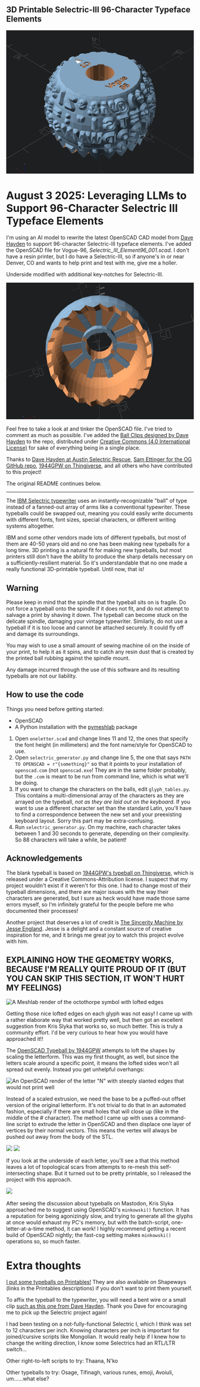 ## 3D Printable Selectric-III 96-Character Typeface Elements

![A CAD model for an IBM Selectric III Vogue-96 Typeface Element.](img/vogue96_openscad.jpg)

# August 3 2025: Leveraging LLMs to Support 96-Character Selectric III Typeface Elements

I'm using an AI model to rewrite the latest OpenSCAD CAD model from [Dave Hayden](https://selectricrescue.org/) to support 96-character Selectric-III typeface elements. I've added the OpenSCAD file for Vogue-96, *Selectric_III_Element96_001.scad*. I don't have a resin printer, but I do have a Selectric-III, so if anyone's in or near Denver, CO and wants to help print and test with me, give me a holler. 

Underside modified with additional key-notches for Selectric-III.

![Underside modified with additional key-notches for Selectric-III.](img/vogue96_underside.jpg)

Feel free to take a look at and tinker the OpenSCAD file. I've tried to comment as much as possible. I've added the [Ball Clips designed by Dave Hayden](https://www.printables.com/model/416841-selectric-ball-clip/files) to the repo, distributed under [Creative Commons (4.0 International License)](https://creativecommons.org/licenses/by/4.0/) for sake of everything being in a single place.

Thanks to [Dave Hayden at Austin Selectric Rescue](https://selectricrescue.org/), [Sam Ettinger for the OG GitHub repo](https://github.com/settinger/selectric_typeballs), [1944GPW on Thingiverse](https://www.thingiverse.com/thing:4126040),  and all others who have contributed to this project!

The original README continues below.

-----------------------------------------

The [IBM Selectric typewriter](https://www.ibm.com/ibm/history/ibm100/us/en/icons/selectric/) uses an instantly-recognizable "ball" of type instead of a fanned-out array of arms like a conventional typewriter. These typeballs could be swapped out, meaning you could easily write documents with different fonts, font sizes, special characters, or different writing systems altogether.

IBM and some other vendors made lots of different typeballs, but most of them are 40-50 years old and no one has been making new typeballs for a long time. 3D printing is a natural fit for making new typeballs, but most printers still don't have the ability to produce the sharp details necessary on a sufficiently-resilient material. So it's understandable that no one made a really functional 3D-printable typeball. Until now, that is!

## Warning
Please keep in mind that the spindle that the typeball sits on is fragile. Do not force a typeball onto the spindle if it does not fit, and do not attempt to salvage a print by shaving it down. The typeball can become stuck on the delicate spindle, damaging your vintage typewriter. Similarly, do not use a typeball if it is too loose and cannot be attached securely. It could fly off and damage its surroundings.

You may wish to use a small amount of sewing machine oil on the inside of your print, to help it as it spins, and to catch any resin dust that is created by the printed ball rubbing against the spindle mount.

Any damage incurred through the use of this software and its resulting typeballs are not our liability.

## How to use the code
Things you need before getting started:
* OpenSCAD
* A Python installation with the [pymeshlab](https://pypi.org/project/pymeshlab/) package

1. Open `oneletter.scad` and change lines 11 and 12, the ones that specify the font height (in millimeters) and the font name/style for OpenSCAD to use.
1. Open `selectric_generator.py` and change line 5, the one that says `PATH TO OPENSCAD = r"{something}"` so that it points to your installation of `openscad.com` (not `openscad.exe`! They are in the same folder probably, but the `.com` is meant to be run from command line, which is what we'll be doing.
1. If you want to change the characters on the balls, edit `glyph_tables.py`. This contains a multi-dimensional array of the characters as they are arrayed on the typeball, *not as they are laid out on the keyboard*. If you want to use a different character set than the standard Latin, you'll have to find a correspondence between the new set and your preexisting keyboard layout. Sorry this part may be extra-confusing.
1. Run `selectric_generator.py`. On my machine, each character takes between 1 and 30 seconds to generate, depending on their complexity. So 88 characters will take a while, be patient!

## Acknowledgements

The blank typeball is based on [1944GPW's typeball on Thingiverse](https://www.thingiverse.com/thing:4126040), which is released under a Creative Commons-Attribution license. I suspect that my project wouldn't exist if it weren't for this one. I had to change most of their typeball dimensions, and there are major issues with the way their characters are generated, but I sure as heck would have made those same errors myself, so I'm infinitely grateful for the people before me who documented their processes!

Another project that deserves a lot of credit is [The Sincerity Machine by Jesse England](jesseengland.net/project/sincerity-machine-the-comic-sans-typewriter/). Jesse is a delight and a constant source of creative inspiration for me, and it brings me great joy to watch this project evolve with him.

## EXPLAINING HOW THE GEOMETRY WORKS, BECAUSE I'M REALLY QUITE PROUD OF IT (BUT YOU CAN SKIP THIS SECTION, IT WON'T HURT MY FEELINGS)

![A Meshlab render of the octothorpe symbol with lofted edges](img/loft.png)

Getting those nice lofted edges on each glyph was not easy! I came up with a rather elaborate way that worked pretty well, but then got an excellent suggestion from Kris Slyka that works so, so much better. This is truly a community effort. I'd be very curious to hear how you would have approached it!!

The [OpenSCAD Typeball by 1944GPW](https://www.thingiverse.com/thing:4126040) attempts to loft the shapes by scaling the letterform. This was my first thought, as well, but since the letters scale around a specific point, it means the lofted sides won't all spread out evenly. Instead you get unhelpful overhangs:

![An OpenSCAD render of the letter "N" with steeply slanted edges that would not print well](img/badloft.png)

Instead of a scaled extrusion, we need the base to be a puffed-out offset version of the original letterform. It's not trivial to do that in an automated fashion, especially if there are small holes that will close up (like in the middle of the # character). The method I came up with uses a command-line script to extrude the letter in OpenSCAD and then displace one layer of vertices by their normal vectors. This means the vertex will always be pushed *out* away from the body of the STL.

![](img/pvgm1.png)
![](img/pvgm2.png)

If you look at the underside of each letter, you'll see a that this method leaves a lot of topological scars from attempts to re-mesh this self-intersecting shape. But it turned out to be pretty printable, so I released the project with this approach.

![](img/loft_nonmani.png)

After seeing the discussion about typeballs on Mastodon, Kris Slyka approached me to suggest using OpenSCAD's `minkowski()` function. It has a reputation for being agonizingly slow, and trying to generate all the glyphs at once would exhaust my PC's memory, but with the batch-script, one-letter-at-a-time method, it can work! I highly recommend getting a recent build of OpenSCAD nightly; the fast-csg setting makes `minkowski()` operations so, so much faster.

# Extra thoughts

[I put some typeballs on Printables!](https://www.printables.com/search/models?q=tag:typeball%20@settinger_263029) They are also available on Shapeways (links in the Printables descriptions) if you don't want to print them yourself.

To affix the typeball to the typewriter, you will need a bent wire or a small clip [such as this one from Dave Hayden](https://www.printables.com/model/416841-selectric-ball-clip). Thank you Dave for encouraging me to pick up the Selectric project again!

I had been testing on a not-fully-functional Selectric I, which I think was set to 12 characters per inch. Knowing characters per inch is important for joined/cursive scripts like Mongolian. It would really help if I knew how to change the writing direction, I know some Selectrics had an RTL/LTR switch...

Other right-to-left scripts to try: Thaana, N'ko

Other typeballs to try: Osage, Tifinagh, various runes, emoji, Avoiuli, um......what else?
